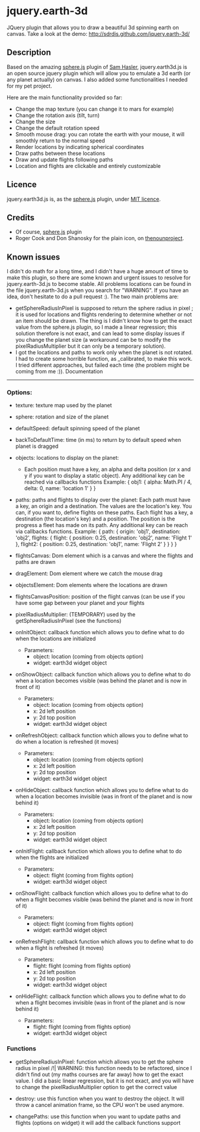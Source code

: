 jquery.earth-3d
===============

JQuery plugin that allows you to draw a beautiful 3d spinning earth on canvas. Take a look at the demo:
http://sdrdis.github.com/jquery.earth-3d/

Description
-----------

Based on the amazing [sphere.js](https://github.com/SamHasler/sphere) plugin of [Sam Hasler](https://twitter.com/SamHasler), jquery.earth3d.js is an open source jquery plugin which will allow you to emulate a 3d earth (or any planet actually) on canvas. I also added some functionalities I needed for my pet project.

Here are the main functionality provided so far:
* Change the map texture (you can change it to mars for example)
* Change the rotation axis (tilt, turn)
* Change the size
* Change the default rotation speed
* Smooth mouse drag: you can rotate the earth with your mouse, it will smoothly return to the normal speed
* Render locations by indicating spherical coordinates
* Draw paths between these locations
* Draw and update flights following paths
* Location and flights are clickable and entirely customizable

Licence
-------
jquery.earth3d.js is, as the [sphere.js](https://github.com/SamHasler/sphere) plugin, under [MIT licence](http://sdrdis.github.com/jquery.earth-3d/MIT-LICENSE.txt).

Credits
-------
* Of course, [sphere.js](https://github.com/SamHasler/sphere) plugin
* Roger Cook and Don Shanosky for the plain icon, on [thenounproject](http://thenounproject.com/noun/airplane/#icon-No75).

Known issues
------------
I didn't do math for a long time, and I didn't have a huge amount of time to make this plugin, so there are some known and urgent issues to resolve for jquery.earth-3d.js to become stable.
All problems locations can be found in the file jquery.earth-3d.js when you search for "WARNING". If you have an idea, don't hesitate to do a pull request :).
The two main problems are:
* getSphereRadiusInPixel is supposed to return the sphere radius in pixel ; it is used for locations and flights rendering to determine whether or not an item should be drawn. The thing is I didn't know how to get the exact value from the sphere.js plugin, so I made a linear regression; this solution therefore is not exact, and can lead to some display issues if you change the planet size (a workaround can be to modify the pixelRadiusMultiplier but it can only be a temporary solution).
* I got the locations and paths to work only when the planet is not rotated. I had to create some horrible function, as _calibrated, to make this work. I tried different approaches, but failed each time (the problem might be coming from me :)).
Documentation
-------------

### Options:
  * texture: texture map used by the planet

  * sphere: rotation and size of the planet

  * defaultSpeed: default spinning speed of the planet

  * backToDefaultTime: time (in ms) to return by to default speed when planet is dragged

  * objects: locations to display on the planet:
    * Each position must have a key, an alpha and delta position (or x and y if you want to display a static object).
      Any additional key can be reached via callbacks functions
      Example:
        {
          obj1: {
            alpha: Math.PI / 4,
            delta: 0,
            name: 'location 1'
          }
        }

  * paths: paths and flights to display over the planet:
     Each path must have a key, an origin and a destination. The values are the location's key.
     You can, if you want to, define flights on these paths.
     Each flight has a key, a destination (the location's key) and a position.
     The position is the progress a fleet has made on its path.
     Any additional key can be reach via callbacks functions.
     Example:
      {
        path: {
          origin: 'obj1',
          destination: 'obj2',
          flights: {
            flight: {
              position: 0.25,
              destination: 'obj2',
              name: 'Flight 1'
            },
            flight2: {
              position: 0.25,
              destination: 'obj1',
              name: 'Flight 2'
            }
          }
        }
      }

  * flightsCanvas: Dom element which is a canvas and where the flights and paths are drawn

  * dragElement: Dom element where we catch the mouse drag

  * objectsElement: Dom elements where the locations are drawn

  * flightsCanvasPosition: position of the flight canvas (can be use if you have some gap between your planet and your flights

  * pixelRadiusMultiplier: (TEMPORARY) used by the getSphereRadiusInPixel (see the functions)

  * onInitObject: callback function which allows you to define what to do when the locations are initialized
    * Parameters:
      * object: location (coming from objects option)
      * widget: earth3d widget object

  * onShowObject: callback function which allows you to define what to do when a location becomes visible (was behind the planet and is now in front of it)
    * Parameters:
      * object: location (coming from objects option)
      * x: 2d left position
      * y: 2d top position
      * widget: earth3d widget object

  * onRefreshObject: callback function which allows you to define what to do when a location is refreshed (it moves)
    * Parameters:
      * object: location (coming from objects option)
      * x: 2d left position
      * y: 2d top position
      * widget: earth3d widget object

  * onHideObject: callback function which allows you to define what to do when a location becomes invisible (was in front of the planet and is now behind it)
    * Parameters:
      * object: location (coming from objects option)
      * x: 2d left position
      * y: 2d top position
      * widget: earth3d widget object

  * onInitFlight: callback function which allows you to define what to do when the flights are initialized
    * Parameters:
      * object: flight (coming from flights option)
      * widget: earth3d widget object

  * onShowFlight: callback function which allows you to define what to do when a flight becomes visible (was behind the planet and is now in front of it)
    * Parameters:
      * object: flight (coming from flights option)
      * widget: earth3d widget object

  * onRefreshFlight: callback function which allows you to define what to do when a flight is refreshed (it moves)
    * Parameters:
      * flight: flight (coming from flights option)
      * x: 2d left position
      * y: 2d top position
      * widget: earth3d widget object

  * onHideFlight: callback function which allows you to define what to do when a flight becomes invisible (was in front of the planet and is now behind it)
    * Parameters:
      * flight: flight (coming from flights option)
      * widget: earth3d widget object






### Functions

  * getSphereRadiusInPixel: function which allows you to get the sphere radius in pixel
    /!| WARNING: this function needs to be refactored, since I didn't find out (my maths courses are far away) how to
    get the exact value. I did a basic linear regression, but it is not exact, and you will have to change the pixelRadiusMultiplier
    option to get the correct value

  * destroy: use this function when you want to destroy the object. It will throw a cancel animation frame, so the
    CPU won't be used anymore.

  * changePaths: use this function when you want to update paths and flights (options on widget)
    it will add the callback functions support